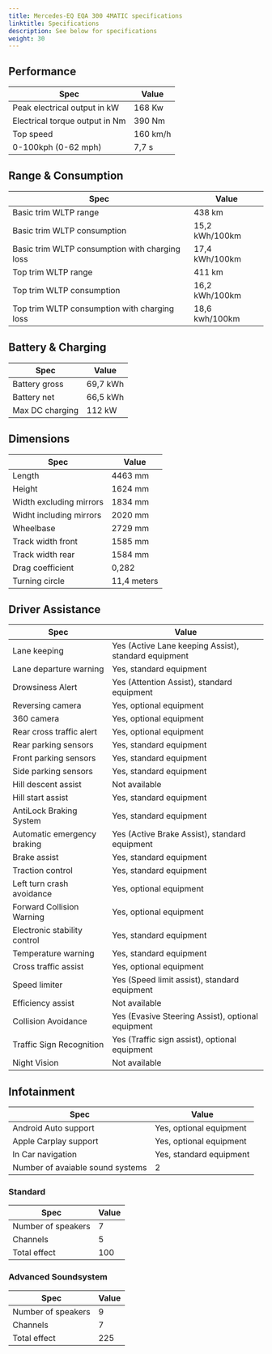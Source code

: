 ```yaml
---
title: Mercedes-EQ EQA 300 4MATIC specifications
linktitle: Specifications
description: See below for specifications
weight: 30
---
```


## Performance
|Spec|Value|
|----|-----|
|Peak electrical output in kW|168 Kw|
|Electrical torque output in Nm|390 Nm|
|Top speed|160 km/h|
|0-100kph (0-62 mph)|7,7 s|



## Range & Consumption
|Spec|Value|
|----|-----|
|Basic trim WLTP range|438 km|
|Basic trim WLTP consumption|15,2 kWh/100km|
|Basic trim WLTP consumption with charging loss|17,4 kWh/100km|
|Top trim WLTP range|411 km|
|Top trim WLTP consumption|16,2 kWh/100km|
|Top trim WLTP consumption with charging loss|18,6 kwh/100km|



## Battery & Charging
|Spec|Value|
|----|-----|
|Battery gross|69,7 kWh|
|Battery net|66,5 kWh|
|Max DC charging|112 kW|



## Dimensions
|Spec|Value|
|----|-----|
|Length|4463 mm|
|Height|1624 mm|
|Width excluding mirrors|1834 mm|
|Widht including mirrors|2020 mm|
|Wheelbase|2729 mm|
|Track width front|1585 mm|
|Track width rear|1584 mm|
|Drag coefficient|0,282|
|Turning circle|11,4 meters|

## Driver Assistance
|Spec|Value|
|----|-----|
|Lane keeping|Yes (Active Lane keeping Assist), standard equipment|
|Lane departure warning|Yes, standard equipment|
|Drowsiness Alert|Yes (Attention Assist), standard equipment|
|Reversing camera|Yes, optional equipment|
|360 camera|Yes, optional equipment|
|Rear cross traffic alert|Yes, optional equipment|
|Rear parking sensors|Yes, standard equipment|
|Front parking sensors|Yes, standard equipment|
|Side parking sensors|Yes, standard equipment|
|Hill descent assist|Not available|
|Hill start assist|Yes, standard equipment|
|AntiLock Braking System|Yes, standard equipment|
|Automatic emergency braking|Yes (Active Brake Assist), standard equipment|
|Brake assist|Yes, standard equipment|
|Traction control|Yes, standard equipment|
|Left turn crash avoidance|Yes, optional equipment|
|Forward Collision Warning|Yes, optional equipment|
|Electronic stability control|Yes, standard equipment|
|Temperature warning|Yes, standard equipment|
|Cross traffic assist|Yes, optional equipment|
|Speed limiter|Yes (Speed limit assist), standard equipment|
|Efficiency assist|Not available|
|Collision Avoidance|Yes (Evasive Steering Assist), optional equipment|
|Traffic Sign Recognition|Yes (Traffic sign assist), optional equipment|
|Night Vision|Not available|

## Infotainment
|Spec|Value|
|----|-----|
|Android Auto support|Yes, optional equipment|
|Apple Carplay support|Yes, optional equipment|
|In Car navigation|Yes, standard equipment|
|Number of avaiable sound systems|2|

### Standard
|Spec|Value|
|----|-----|
|Number of speakers|7|
|Channels|5|
|Total effect|100|

### Advanced Soundsystem
|Spec|Value|
|----|-----|
|Number of speakers|9|
|Channels|7|
|Total effect|225|
